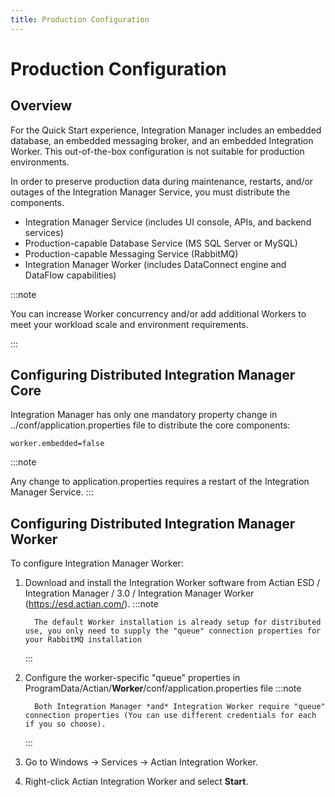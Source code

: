 ```yaml
---
title: Production Configuration
---
```


# Production Configuration

## Overview

For the Quick Start experience, Integration Manager includes an embedded database, an embedded messaging broker, and an embedded Integration Worker. This out-of-the-box configuration is not suitable for production environments.

In order to preserve production data during maintenance, restarts, and/or outages of the Integration Manager Service, you must distribute the components.
* Integration Manager Service (includes UI console, APIs, and backend services)
* Production-capable Database Service (MS SQL Server or MySQL)
* Production-capable Messaging Service (RabbitMQ)
* Integration Manager Worker (includes DataConnect engine and DataFlow capabilities)

:::note

You can increase Worker concurrency and/or add additional Workers to meet your workload scale and environment requirements.

:::

## Configuring Distributed Integration Manager Core

Integration Manager has only one mandatory property change in ../conf/application.properties file to distribute the core components:

```
worker.embedded=false
```

:::note

Any change to application.properties requires a restart of the Integration Manager Service.
:::

## Configuring Distributed Integration Manager Worker

To configure Integration Manager Worker:

1. Download and install the Integration Worker software from Actian ESD / Integration Manager / 3.0 / Integration Manager Worker (https://esd.actian.com/).
      :::note

         The default Worker installation is already setup for distributed use, you only need to supply the "queue" connection properties for your RabbitMQ installation

      :::

2. Configure the worker-specific "queue" properties in ProgramData/Actian/**Worker**/conf/application.properties file
      :::note

         Both Integration Manager *and* Integration Worker require "queue" connection properties (You can use different credentials for each if you so choose).

      :::
3. Go to Windows → Services → Actian Integration Worker.
4. Right-click Actian Integration Worker and select **Start**.